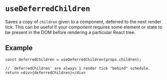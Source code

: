 # `useDeferredChildren`

Saves a copy of `children` given to a component, deferred to the next render tick. This can be useful if your component requires some element or state to be present in the DOM before rendering a particular React tree.

## Example

```tsx
const deferredChildren = useDeferredChildren(props.children);

// `deferredChildren` are always 1 render tick "behind" schedule.
return <div>{deferredChildren}</div>
```
